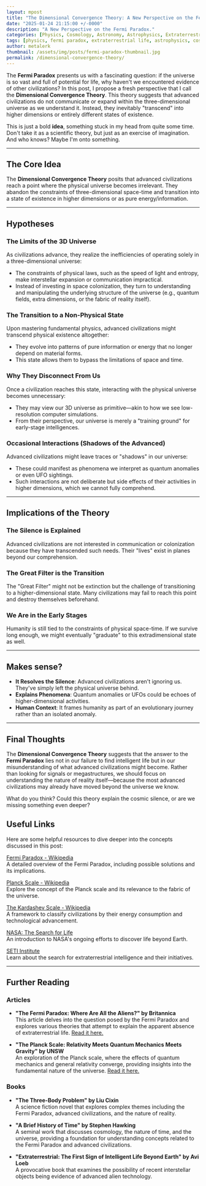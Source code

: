 ```yaml
---
layout: mpost
title: "The Dimensional Convergence Theory: A New Perspective on the Fermi Paradox"
date: "2025-01-24 21:15:00 +/-0000"
description: "A New Perspective on the Fermi Paradox."
categories: [Physics, Cosmology, Astronomy, Astrophysics, Extraterrestrial Life]
tags: [physics, fermi paradox, extraterrestrial life, astrophysics, cosmology, higher dimensions]
author: metalerk
thumbnail: /assets/img/posts/fermi-paradox-thumbnail.jpg
permalink: /dimensional-convergence-theory/
---
```


The **Fermi Paradox** presents us with a fascinating question: if the universe is so vast and full of potential for life, why haven't we encountered evidence of other civilizations? In this post, I propose a fresh perspective that I call the **Dimensional Convergence Theory**. This theory suggests that advanced civilizations do not communicate or expand within the three-dimensional universe as we understand it. Instead, they inevitably "transcend" into higher dimensions or entirely different states of existence.

This is just a bold **idea**, something stuck in my head from quite some time. Don't take it as a scientific theory, but just as an exercise of imagination. And who knows? Maybe I'm onto something.

---

## The Core Idea

The **Dimensional Convergence Theory** posits that advanced civilizations reach a point where the physical universe becomes irrelevant. They abandon the constraints of three-dimensional space-time and transition into a state of existence in higher dimensions or as pure energy/information.

---

## Hypotheses

### **The Limits of the 3D Universe**
As civilizations advance, they realize the inefficiencies of operating solely in a three-dimensional universe:
- The constraints of physical laws, such as the speed of light and entropy, make interstellar expansion or communication impractical.
- Instead of investing in space colonization, they turn to understanding and manipulating the underlying structure of the universe (e.g., quantum fields, extra dimensions, or the fabric of reality itself).

### **The Transition to a Non-Physical State**
Upon mastering fundamental physics, advanced civilizations might transcend physical existence altogether:
- They evolve into patterns of pure information or energy that no longer depend on material forms.
- This state allows them to bypass the limitations of space and time.

### **Why They Disconnect From Us**
Once a civilization reaches this state, interacting with the physical universe becomes unnecessary:
- They may view our 3D universe as primitive—akin to how we see low-resolution computer simulations.
- From their perspective, our universe is merely a "training ground" for early-stage intelligences.

### **Occasional Interactions (Shadows of the Advanced)**
Advanced civilizations might leave traces or "shadows" in our universe:
- These could manifest as phenomena we interpret as quantum anomalies or even UFO sightings.
- Such interactions are not deliberate but side effects of their activities in higher dimensions, which we cannot fully comprehend.

---

## Implications of the Theory

### **The Silence is Explained**  
   Advanced civilizations are not interested in communication or colonization because they have transcended such needs. Their "lives" exist in planes beyond our comprehension.

### **The Great Filter is the Transition**  
   The "Great Filter" might not be extinction but the challenge of transitioning to a higher-dimensional state. Many civilizations may fail to reach this point and destroy themselves beforehand.

### **We Are in the Early Stages**  
   Humanity is still tied to the constraints of physical space-time. If we survive long enough, we might eventually "graduate" to this extradimensional state as well.

---

## Makes sense?

- **It Resolves the Silence**: Advanced civilizations aren't ignoring us. They've simply left the physical universe behind.
- **Explains Phenomena**: Quantum anomalies or UFOs could be echoes of higher-dimensional activities.
- **Human Context**: It frames humanity as part of an evolutionary journey rather than an isolated anomaly.

---

## Final Thoughts

The **Dimensional Convergence Theory** suggests that the answer to the **Fermi Paradox** lies not in our failure to find intelligent life but in our misunderstanding of what advanced civilizations might become. Rather than looking for signals or megastructures, we should focus on understanding the nature of reality itself—because the most advanced civilizations may already have moved beyond the universe we know.

What do you think? Could this theory explain the cosmic silence, or are we missing something even deeper?

## Useful Links
Here are some helpful resources to dive deeper into the concepts discussed in this post:

[Fermi Paradox - Wikipedia](https://en.wikipedia.org/wiki/Fermi_paradox)  
   A detailed overview of the Fermi Paradox, including possible solutions and its implications.

[Planck Scale - Wikipedia](https://en.wikipedia.org/wiki/Planck_scale)  
   Explore the concept of the Planck scale and its relevance to the fabric of the universe.

[The Kardashev Scale - Wikipedia](https://en.wikipedia.org/wiki/Kardashev_scale)  
   A framework to classify civilizations by their energy consumption and technological advancement.

[NASA: The Search for Life](https://www.nasa.gov/topics/universe/features/astrobiology.html)  
   An introduction to NASA's ongoing efforts to discover life beyond Earth.

[SETI Institute](https://www.seti.org/)  
   Learn about the search for extraterrestrial intelligence and their initiatives.

---

## Further Reading

### Articles

- **"The Fermi Paradox: Where Are All the Aliens?" by Britannica**  
   This article delves into the question posed by the Fermi Paradox and explores various theories that attempt to explain the apparent absence of extraterrestrial life. [Read it here.](https://www.britannica.com/story/the-fermi-paradox-where-are-all-the-aliens)

- **"The Planck Scale: Relativity Meets Quantum Mechanics Meets Gravity" by UNSW**  
   An exploration of the Planck scale, where the effects of quantum mechanics and general relativity converge, providing insights into the fundamental nature of the universe. [Read it here.](https://newt.phys.unsw.edu.au/einsteinlight/jw/module6_Planck.htm)

### Books

- **"The Three-Body Problem" by Liu Cixin**  
   A science fiction novel that explores complex themes including the Fermi Paradox, advanced civilizations, and the nature of reality.

- **"A Brief History of Time" by Stephen Hawking**  
   A seminal work that discusses cosmology, the nature of time, and the universe, providing a foundation for understanding concepts related to the Fermi Paradox and advanced civilizations.

- **"Extraterrestrial: The First Sign of Intelligent Life Beyond Earth" by Avi Loeb**  
   A provocative book that examines the possibility of recent interstellar objects being evidence of advanced alien technology.
